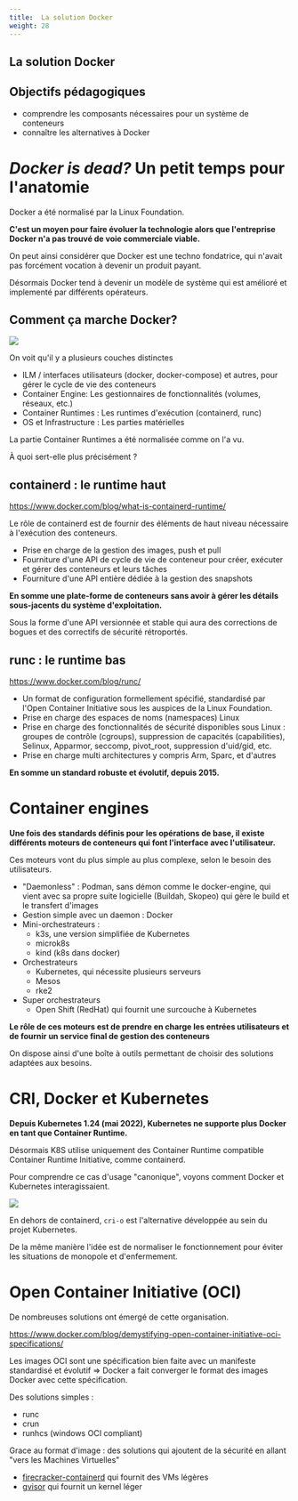 ```yaml
---
title:  La solution Docker
weight: 28
---
```


## La solution Docker

## Objectifs pédagogiques
  - comprendre les composants nécessaires pour un système de conteneurs
  - connaître les alternatives à Docker

# *Docker is dead?* Un petit temps pour l'anatomie

Docker a été normalisé par la Linux Foundation.

**C'est un moyen pour faire évoluer la technologie alors que l'entreprise Docker n'a pas trouvé de voie commerciale viable.**

On peut ainsi considérer que Docker est une techno fondatrice, qui n'avait pas forcément vocation à devenir un produit payant.

Désormais Docker tend à devenir un modèle de système qui est amélioré et implementé par différents opérateurs.  

## Comment ça marche Docker?

![](/img/docker/docker-daemon-architecture.jpg)

On voit qu'il y a plusieurs couches distinctes
* ILM / interfaces utilisateurs (docker, docker-compose) et autres, pour gérer le cycle de vie des conteneurs 
* Container Engine: Les gestionnaires de fonctionnalités (volumes, réseaux, etc.)
* Container Runtimes : Les runtimes d'exécution (containerd, runc)
* OS et Infrastructure : Les parties matérielles 

La partie Container Runtimes a été normalisée comme on l'a vu. 

À quoi sert-elle plus précisément ?
 
## containerd : le runtime haut

https://www.docker.com/blog/what-is-containerd-runtime/

Le rôle de containerd est de fournir des éléments de haut niveau nécessaire à l'exécution des conteneurs. 

* Prise en charge de la gestion des images, push et pull 
* Fourniture d'une API de cycle de vie de conteneur pour créer, exécuter et gérer des conteneurs et leurs tâches 
* Fourniture d'une API entière dédiée à la gestion des snapshots 
 
**En somme une plate-forme de conteneurs sans avoir à gérer les détails sous-jacents du système d'exploitation.** 

Sous la forme d'une API versionnée et stable qui aura des corrections de bogues et des correctifs de sécurité rétroportés. 

## runc : le runtime bas

https://www.docker.com/blog/runc/

* Un format de configuration formellement spécifié, standardisé par l'Open Container Initiative sous les auspices de la Linux Foundation.
* Prise en charge des espaces de noms (namespaces) Linux
* Prise en charge des fonctionnalités de sécurité disponibles sous Linux : groupes de contrôle (cgroups), suppression de capacités (capabilities), Selinux, Apparmor, seccomp, pivot_root, suppression d'uid/gid, etc.
* Prise en charge multi architectures y compris Arm, Sparc, et d'autres 
<!-- * Profils de performances portables. -->

**En somme un standard robuste et évolutif, depuis 2015.**


# Container engines 

**Une fois des standards définis pour les opérations de base, il existe différents moteurs de conteneurs qui font l'interface avec l'utilisateur.**

Ces moteurs vont du plus simple au plus complexe, selon le besoin des utilisateurs.

* "Daemonless" : Podman, sans démon comme le docker-engine, qui vient avec sa propre suite logicielle (Buildah, Skopeo) qui gère le build et le transfert d'images
* Gestion simple avec un daemon : Docker
* Mini-orchestrateurs : 
  * k3s, une version simplifiée de Kubernetes
  * microk8s
  * kind (k8s dans docker)
* Orchestrateurs 
  * Kubernetes, qui nécessite plusieurs serveurs 
  * Mesos
  * rke2
* Super orchestrateurs 
  * Open Shift (RedHat) qui fournit une surcouche à Kubernetes

**Le rôle de ces moteurs est de prendre en charge les entrées utilisateurs et de fournir un service final de gestion des conteneurs**

On dispose ainsi d'une boîte à outils permettant de choisir des solutions adaptées aux besoins.

# CRI, Docker et Kubernetes

**Depuis Kubernetes 1.24 (mai 2022), Kubernetes ne supporte plus Docker en tant que Container Runtime.**

Désormais K8S utilise uniquement des Container Runtime compatible Container Runtime Initiative, comme containerd.

Pour comprendre ce cas d'usage "canonique", voyons comment Docker et Kubernetes interagissaient.

![](/img/docker/docker-docker-to-containerd.png)

En dehors de containerd, `cri-o` est l'alternative développée au sein du projet Kubernetes.

De la même manière l'idée est de normaliser le fonctionnement pour éviter les situations de monopole et d'enfermement.

# Open Container Initiative (OCI)

De nombreuses solutions ont émergé de cette organisation.

https://www.docker.com/blog/demystifying-open-container-initiative-oci-specifications/

Les images OCI sont une spécification bien faite avec un manifeste standardisé et évolutif => Docker a fait converger le format des images Docker avec cette spécification.

Des solutions simples :
* runc
* crun
* runhcs (windows OCI compliant)

Grace au format d'image : des solutions qui ajoutent de la sécurité en allant "vers les Machines Virtuelles"
* [firecracker-containerd](https://github.com/firecracker-microvm/firecracker-containerd) qui fournit des VMs légères 
* [gvisor](https://github.com/google/gvisor) qui fournit un kernel léger


